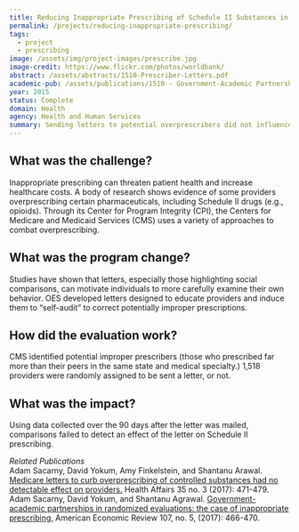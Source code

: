 ```yaml
---
title: Reducing Inappropriate Prescribing of Schedule II Substances in Medicare Part D
permalink: /projects/reducing-inappropriate-prescribing/
tags: 
  - project
  - prescribing
image: /assets/img/project-images/prescribe.jpg
image-credit: https://www.flickr.com/photos/worldbank/
abstract: /assets/abstracts/1510-Prescriber-Letters.pdf
academic-pub: /assets/publications/1510 - Government-Academic Partnerships in Randomized Evaluations - The Case of Inappropriate Prescribing.pdf
year: 2015
status: Complete
domain: Health
agency: Health and Human Services
summary: Sending letters to potential overprescribers did not influence Schedule II prescribing activities.
---
```

## What was the challenge?

Inappropriate prescribing can threaten patient health and increase healthcare costs. A body of research shows evidence of some providers overprescribing certain pharmaceuticals, including Schedule II drugs (e.g., opioids). Through its Center for Program Integrity (CPI), the Centers for Medicare and Medicaid Services (CMS) uses a variety of approaches to combat overprescribing.

## What was the program change?

Studies have shown that letters, especially those highlighting social comparisons, can motivate individuals to more carefully examine their own behavior. OES developed letters designed to educate providers and induce them to “self-audit” to correct potentially improper prescriptions.

## How did the evaluation work?

CMS identified potential improper prescribers (those who prescribed far more than their peers in the same state and medical specialty.) 1,518 providers were randomly assigned to be sent a letter, or not. 

## What was the impact?

Using data collected over the 90 days after the letter was mailed, comparisons failed to detect an effect of the letter on Schedule II prescribing.

<i> Related Publications</i>
<br>
Adam Sacarny, David Yokum, Amy Finkelstein, and Shantanu Arawal. <a href="https://www.healthaffairs.org/doi/10.1377/hlthaff.2015.1025">Medicare letters to curb overprescribing of controlled substances had no detectable effect on providers.</a> Health Affairs 35 no. 3 (2017): 471-479. 
<br>
Adam Sacarny, David Yokum, and Shantanu Agrawal. <a href="https://www.aeaweb.org/articles?id=10.1257/aer.p20171061">Government-academic partnerships in randomized evaluations: the case of inappropriate prescribing,</a> American Economic Review 107, no. 5, (2017): 466-470.	
